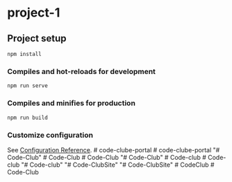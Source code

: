 # project-1

## Project setup
```
npm install
```

### Compiles and hot-reloads for development
```
npm run serve
```

### Compiles and minifies for production
```
npm run build
```

### Customize configuration
See [Configuration Reference](https://cli.vuejs.org/config/).
#   c o d e - c l u b e - p o r t a l  
 #   c o d e - c l u b e - p o r t a l  
 "# Code-Club" 
#   C o d e - C l u b  
 #   C o d e - C l u b  
 "# Code-Club" 
#   C o d e - c l u b  
 #   C o d e - c l u b  
 "# Code-club" 
"# Code-ClubSite" 
"# Code-ClubSite" 
#   C o d e C l u b  
 #   C o d e - C l u b  
 